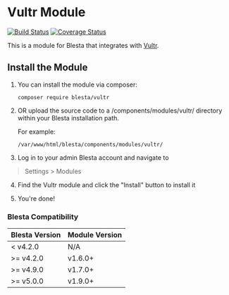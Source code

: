 # Vultr Module

[![Build Status](https://travis-ci.org/blesta/module-vultr.svg?branch=master)](https://travis-ci.org/blesta/module-vultr) [![Coverage Status](https://coveralls.io/repos/github/blesta/module-vultr/badge.svg?branch=master)](https://coveralls.io/github/blesta/module-vultr?branch=master)

This is a module for Blesta that integrates with [Vultr](https://www.vultr.com).

## Install the Module

1. You can install the module via composer:

    ```
    composer require blesta/vultr
    ```

2. OR upload the source code to a /components/modules/vultr/ directory within
your Blesta installation path.

    For example:

    ```
    /var/www/html/blesta/components/modules/vultr/
    ```

3. Log in to your admin Blesta account and navigate to
> Settings > Modules

4. Find the Vultr module and click the "Install" button to install it

5. You're done!

### Blesta Compatibility

|Blesta Version|Module Version|
|--------------|--------------|
|< v4.2.0|N/A|
|>= v4.2.0|v1.6.0+|
|>= v4.9.0|v1.7.0+|
|>= v5.0.0|v1.9.0+|
